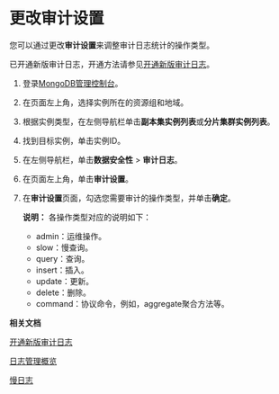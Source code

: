 # 更改审计设置

您可以通过更改**审计设置**来调整审计日志统计的操作类型。

已开通新版审计日志，开通方法请参见[开通新版审计日志](/cn.zh-CN/用户指南/数据安全性/新版审计日志/开通新版审计日志.md)。

1.  登录[MongoDB管理控制台](https://mongodb.console.aliyun.com/)。

2.  在页面左上角，选择实例所在的资源组和地域。

3.  根据实例类型，在左侧导航栏单击**副本集实例列表**或**分片集群实例列表**。

4.  找到目标实例，单击实例ID。

5.  在左侧导航栏，单击**数据安全性** \> **审计日志**。

6.  在页面左上角，单击**审计设置**。

7.  在**审计设置**页面，勾选您需要审计的操作类型，并单击**确定**。

    **说明：** 各操作类型对应的说明如下：

    -   admin：运维操作。
    -   slow：慢查询。
    -   query：查询。
    -   insert：插入。
    -   update：更新。
    -   delete：删除。
    -   command：协议命令，例如，aggregate聚合方法等。

**相关文档**  


[开通新版审计日志](/cn.zh-CN/用户指南/数据安全性/新版审计日志/开通新版审计日志.md)

[日志管理概览](/cn.zh-CN/用户指南/日志管理/日志管理概览.md)

[慢日志](/cn.zh-CN/用户指南/性能诊断与优化（CloudDBA）/慢日志.md)

